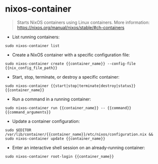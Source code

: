 # nixos-container

> Starts NixOS containers using Linux containers.
> More information: <https://nixos.org/manual/nixos/stable/#ch-containers>

- List running containers:

`sudo nixos-container list`

- Create a NixOS container with a specific configuration file:

`sudo nixos-container create {{container_name}} --config-file {{nix_config_file_path}}`

- Start, stop, terminate, or destroy a specific container:

`sudo nixos-container {{start|stop|terminate|destroy|status}} {{container_name}}`

- Run a command in a running container:

`sudo nixos-container run {{container_name}} -- {{command}} {{command_arguments}}`

- Update a container configuration:

`sudo $EDITOR /var/lib/container/{{container_name}}/etc/nixos/configuration.nix && sudo nixos-container update {{container_name}}`

- Enter an interactive shell session on an already-running container:

`sudo nixos-container root-login {{container_name}}`
